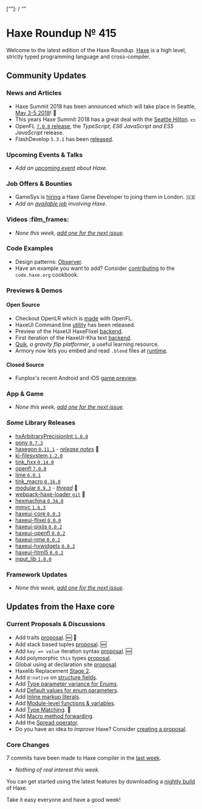 [_template]: ../templates/roundup.html
[date]: / "2018-01-18 10:21:00"
[modified]: / "2018-01-18 10:21:00"
[published]: / "2018-01-18 12:00:00"
[description]: / "The latest news covering the Haxe community, featuring upcoming talks, the latest HaxeLib releases, game previews and lots more!"
[“”]: / “”

# Haxe Roundup № 415

Welcome to the latest edition of the Haxe Roundup. [Haxe](http://haxe.org/?utm_source=haxe.io) is a high level, strictly typed programming language and cross-compiler.

## Community Updates

### News and Articles

- Haxe Summit 2018 has been announced which will take place in Seattle, [May 3-5 2018](https://summit.haxe.org/us/2018/)! :tada:
- This years Haxe Summit 2018 has a great deal with the [Seattle Hilton](https://twitter.com/HaxeSummit/status/953767955338354689). :dollar:
- OpenFL [`7.0.0` release](http://www.openfl.org/blog/2018/01/16/openfl-7-release/), the _TypeScript, ES6 JavaScript and ES5 JavaScript_ release.
- FlashDevelop `5.3.1` has been [released](https://twitter.com/haxe_org/status/952900894902968320).

### Upcoming Events & Talks

- _Add an [upcoming event](https://github.com/skial/haxe.io/labels/events) about Haxe._

### Job Offers & Bounties

- GameSys is [hiring](https://twitter.com/gavindeadman/status/952933396841451521) a Haxe Game Developer to joing them in London. :gb:
- _Add an [available job](https://github.com/skial/haxe.io/labels/jobs) involving Haxe_.

### Videos :film_frames:

- _None this week, [add one for the next issue](https://github.com/skial/haxe.io/labels/next-roundup)._

### Code Examples

- Design patterns: [Observer](https://code.haxe.org/category/design-patterns/observer.html).
- Have an example you want to add? Consider [contributing](https://github.com/HaxeFoundation/code-cookbook#contributing-articles) to the `code.haxe.org` cookbook.

### Previews & Demos

#### Open Source

- Checkout OpenLR which is [made](https://twitter.com/kbeevans/status/953721346436972544) with OpenFL.
- HaxeUI Command line [utility](https://twitter.com/IanHarrigan1982/status/951886377746157568) has been released.
- Preview of the HaxeUI HaxeFlixel [backend](https://twitter.com/IanHarrigan1982/status/951839376543186944).
- First iteration of the HaxeUI-Kha text [backend](https://twitter.com/IanHarrigan1982/status/951521217508532224).
- [Quik](https://github.com/lmartinking/Quik), _a gravity flip platformer_, a useful learning resource.
- Armory now lets you embed and read `.blend` files at [runtime](https://twitter.com/luboslenco/status/952206107954597889).

#### Closed Source

- Funplox's recent Android and iOS [game preview](https://twitter.com/FunploxGames/status/953637536630362112).

### App & Game 

- _None this week, [add one for the next issue](https://github.com/skial/haxe.io/labels/next-roundup)._

### _Some_ Library Releases

- [hxArbitraryPrecisionInt `1.0.0`](https://lib.haxe.org/p/hxArbitraryPrecisionInt/1.0.0/)
- [pony `0.7.3`](http://lib.haxe.org/p/pony)
- [haxegon `0.11.1`](http://lib.haxe.org/p/haxegon) - _[release notes](https://github.com/TerryCavanagh/haxegon/releases/tag/0.11.1)_ :star2:
- [ki-filesystem `1.2.0`](http://lib.haxe.org/p/ki-filesystem)
- [tink_hxx `0.14.0`](http://lib.haxe.org/p/tink_hxx)
- [openfl `7.0.0`](http://lib.haxe.org/p/openfl)
- [lime `6.0.1`](http://lib.haxe.org/p/lime)
- [tink_macro `0.16.0`](http://lib.haxe.org/p/tink_macro)
- [modular `0.9.3`](http://lib.haxe.org/p/modular) - _[thread](https://twitter.com/elsassph/status/951764866049691649)_ :star2:
- [webpack-haxe-loader `git`](https://github.com/jasononeil/webpack-haxe-loader) :star2:
- [hexmachina `0.34.0`](http://lib.haxe.org/p/hexmachina)
- [mmvc `1.6.3`](http://lib.haxe.org/p/mmvc)
- [haxeui-core `0.0.3`](http://lib.haxe.org/p/haxeui-core)
- [haxeui-flixel `0.0.0`](http://lib.haxe.org/p/haxeui-flixel)
- [haxeui-pixijs `0.0.2`](http://lib.haxe.org/p/haxeui-pixijs)
- [haxeui-openfl `0.0.2`](http://lib.haxe.org/p/haxeui-openfl)
- [haxeui-nme `0.0.2`](http://lib.haxe.org/p/haxeui-nme)
- [haxeui-hxwidgets `0.0.2`](http://lib.haxe.org/p/haxeui-hxwidgets)
- [haxeui-html5 `0.0.2`](http://lib.haxe.org/p/haxeui-html5)
- [input_lib `1.0.0`](http://lib.haxe.org/p/input_lib)

### Framework Updates

- _None this week, [add one for the next issue](https://github.com/skial/haxe.io/labels/next-roundup)._

## Updates from the Haxe core

### Current Proposals & Discussions

- Add traits [proposal](https://github.com/HaxeFoundation/haxe-evolution/pull/40). :new: :star2:
- Add stack based tuples [proposal](https://github.com/HaxeFoundation/haxe-evolution/pull/38). :new:
- Add `key => value` iteration syntax [proposal](https://github.com/HaxeFoundation/haxe-evolution/pull/37). :new:
- Add polymorphic `this` types [proposal](https://github.com/HaxeFoundation/haxe-evolution/pull/36).
- Global using at declaration site [proposal](https://github.com/HaxeFoundation/haxe-evolution/issues/35).
- Haxelib Replacement [Stage 2](https://github.com/HaxeFoundation/haxe-evolution/issues/34).
- Add `@:native` on [structure fields](https://github.com/HaxeFoundation/haxe-evolution/pull/32).
- Add [Type parameter variance for Enums](https://github.com/HaxeFoundation/haxe-evolution/pull/28).
- Add [Default values for enum parameters](https://github.com/HaxeFoundation/haxe-evolution/issues/27).
- Add [Inline markup literals](https://github.com/HaxeFoundation/haxe-evolution/pull/26).
- Add [Module-level functions & variables](https://github.com/HaxeFoundation/haxe-evolution/pull/24).
- Add [Type Matching](https://github.com/HaxeFoundation/haxe-evolution/pull/20). :star2:
- Add [Macro method forwarding](https://github.com/HaxeFoundation/haxe-evolution/pull/18).
- Add the [Spread operator](https://github.com/HaxeFoundation/haxe-evolution/pull/7).
- Do you have an idea to _improve_ Haxe? Consider [creating a proposal].

### Core Changes

7 commits have been made to Haxe compiler in the [last week].

- _Nothing of real interest this week._

You can get started using the latest features by downloading a [nightly build] of Haxe.

Take it easy everyone and have a good week!

[last week]: https://github.com/issues?utf8=%E2%9C%93&q=closed%3A2018-01-11..2018-01-18+org%3Ahaxefoundation+is%3Aclosed+
[nightly build]: http://build.haxe.org
[creating a proposal]: https://github.com/HaxeFoundation/haxe-evolution
